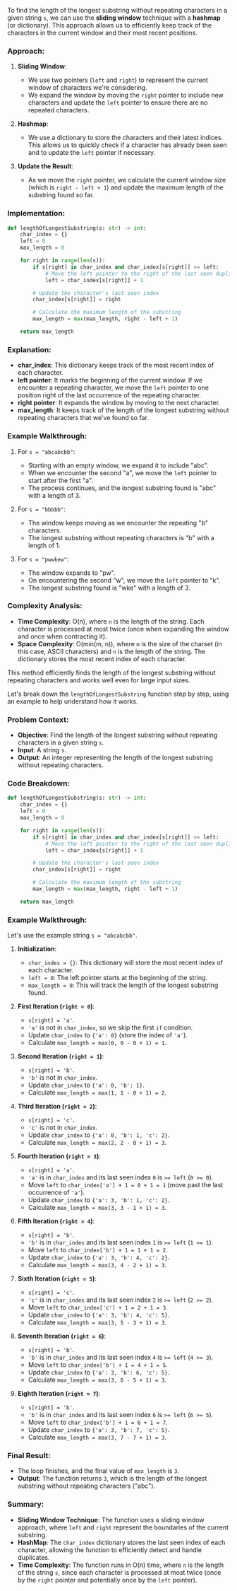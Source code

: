 To find the length of the longest substring without repeating characters in a given string `s`, we can use the **sliding window** technique with a **hashmap** (or dictionary). This approach allows us to efficiently keep track of the characters in the current window and their most recent positions.

### Approach:

1. **Sliding Window**:
   - We use two pointers (`left` and `right`) to represent the current window of characters we're considering.
   - We expand the window by moving the `right` pointer to include new characters and update the `left` pointer to ensure there are no repeated characters.

2. **Hashmap**:
   - We use a dictionary to store the characters and their latest indices. This allows us to quickly check if a character has already been seen and to update the `left` pointer if necessary.

3. **Update the Result**:
   - As we move the `right` pointer, we calculate the current window size (which is `right - left + 1`) and update the maximum length of the substring found so far.

### Implementation:

```python
def lengthOfLongestSubstring(s: str) -> int:
    char_index = {}
    left = 0
    max_length = 0

    for right in range(len(s)):
        if s[right] in char_index and char_index[s[right]] >= left:
            # Move the left pointer to the right of the last seen duplicate character
            left = char_index[s[right]] + 1

        # Update the character's last seen index
        char_index[s[right]] = right

        # Calculate the maximum length of the substring
        max_length = max(max_length, right - left + 1)

    return max_length
```

### Explanation:

- **char_index**: This dictionary keeps track of the most recent index of each character.
- **left pointer**: It marks the beginning of the current window. If we encounter a repeating character, we move the `left` pointer to one position right of the last occurrence of the repeating character.
- **right pointer**: It expands the window by moving to the next character.
- **max_length**: It keeps track of the length of the longest substring without repeating characters that we've found so far.

### Example Walkthrough:

1. For `s = "abcabcbb"`:
   - Starting with an empty window, we expand it to include "abc".
   - When we encounter the second "a", we move the `left` pointer to start after the first "a".
   - The process continues, and the longest substring found is "abc" with a length of 3.

2. For `s = "bbbbb"`:
   - The window keeps moving as we encounter the repeating "b" characters.
   - The longest substring without repeating characters is "b" with a length of 1.

3. For `s = "pwwkew"`:
   - The window expands to "pw".
   - On encountering the second "w", we move the `left` pointer to "k".
   - The longest substring found is "wke" with a length of 3.

### Complexity Analysis:

- **Time Complexity**: O(n), where `n` is the length of the string. Each character is processed at most twice (once when expanding the window and once when contracting it).
- **Space Complexity**: O(min(m, n)), where `m` is the size of the charset (in this case, ASCII characters) and `n` is the length of the string. The dictionary stores the most recent index of each character.

This method efficiently finds the length of the longest substring without repeating characters and works well even for large input sizes.


Let's break down the `lengthOfLongestSubstring` function step by step, using an example to help understand how it works.

### Problem Context:
- **Objective**: Find the length of the longest substring without repeating characters in a given string `s`.
- **Input**: A string `s`.
- **Output**: An integer representing the length of the longest substring without repeating characters.

### Code Breakdown:

```python
def lengthOfLongestSubstring(s: str) -> int:
    char_index = {}
    left = 0
    max_length = 0

    for right in range(len(s)):
        if s[right] in char_index and char_index[s[right]] >= left:
            # Move the left pointer to the right of the last seen duplicate character
            left = char_index[s[right]] + 1

        # Update the character's last seen index
        char_index[s[right]] = right

        # Calculate the maximum length of the substring
        max_length = max(max_length, right - left + 1)

    return max_length
```

### Example Walkthrough:
Let's use the example string `s = "abcabcbb"`.

1. **Initialization**:
   - `char_index = {}`: This dictionary will store the most recent index of each character.
   - `left = 0`: The left pointer starts at the beginning of the string.
   - `max_length = 0`: This will track the length of the longest substring found.

2. **First Iteration (`right = 0`)**:
   - `s[right] = 'a'`.
   - `'a'` is not in `char_index`, so we skip the first `if` condition.
   - Update `char_index` to `{'a': 0}` (store the index of `'a'`).
   - Calculate `max_length = max(0, 0 - 0 + 1) = 1`.

3. **Second Iteration (`right = 1`)**:
   - `s[right] = 'b'`.
   - `'b'` is not in `char_index`.
   - Update `char_index` to `{'a': 0, 'b': 1}`.
   - Calculate `max_length = max(1, 1 - 0 + 1) = 2`.

4. **Third Iteration (`right = 2`)**:
   - `s[right] = 'c'`.
   - `'c'` is not in `char_index`.
   - Update `char_index` to `{'a': 0, 'b': 1, 'c': 2}`.
   - Calculate `max_length = max(2, 2 - 0 + 1) = 3`.

5. **Fourth Iteration (`right = 3`)**:
   - `s[right] = 'a'`.
   - `'a'` is in `char_index` and its last seen index `0` is `>= left` (`0 >= 0`).
   - Move `left` to `char_index['a'] + 1 = 0 + 1 = 1` (move past the last occurrence of `'a'`).
   - Update `char_index` to `{'a': 3, 'b': 1, 'c': 2}`.
   - Calculate `max_length = max(3, 3 - 1 + 1) = 3`.

6. **Fifth Iteration (`right = 4`)**:
   - `s[right] = 'b'`.
   - `'b'` is in `char_index` and its last seen index `1` is `>= left` (`1 >= 1`).
   - Move `left` to `char_index['b'] + 1 = 1 + 1 = 2`.
   - Update `char_index` to `{'a': 3, 'b': 4, 'c': 2}`.
   - Calculate `max_length = max(3, 4 - 2 + 1) = 3`.

7. **Sixth Iteration (`right = 5`)**:
   - `s[right] = 'c'`.
   - `'c'` is in `char_index` and its last seen index `2` is `>= left` (`2 >= 2`).
   - Move `left` to `char_index['c'] + 1 = 2 + 1 = 3`.
   - Update `char_index` to `{'a': 3, 'b': 4, 'c': 5}`.
   - Calculate `max_length = max(3, 5 - 3 + 1) = 3`.

8. **Seventh Iteration (`right = 6`)**:
   - `s[right] = 'b'`.
   - `'b'` is in `char_index` and its last seen index `4` is `>= left` (`4 >= 3`).
   - Move `left` to `char_index['b'] + 1 = 4 + 1 = 5`.
   - Update `char_index` to `{'a': 3, 'b': 6, 'c': 5}`.
   - Calculate `max_length = max(3, 6 - 5 + 1) = 3`.

9. **Eighth Iteration (`right = 7`)**:
   - `s[right] = 'b'`.
   - `'b'` is in `char_index` and its last seen index `6` is `>= left` (`6 >= 5`).
   - Move `left` to `char_index['b'] + 1 = 6 + 1 = 7`.
   - Update `char_index` to `{'a': 3, 'b': 7, 'c': 5}`.
   - Calculate `max_length = max(3, 7 - 7 + 1) = 3`.

### Final Result:
- The loop finishes, and the final value of `max_length` is `3`.
- **Output**: The function returns `3`, which is the length of the longest substring without repeating characters ("abc").

### Summary:
- **Sliding Window Technique**: The function uses a sliding window approach, where `left` and `right` represent the boundaries of the current substring.
- **HashMap**: The `char_index` dictionary stores the last seen index of each character, allowing the function to efficiently detect and handle duplicates.
- **Time Complexity**: The function runs in O(n) time, where `n` is the length of the string `s`, since each character is processed at most twice (once by the `right` pointer and potentially once by the `left` pointer).
